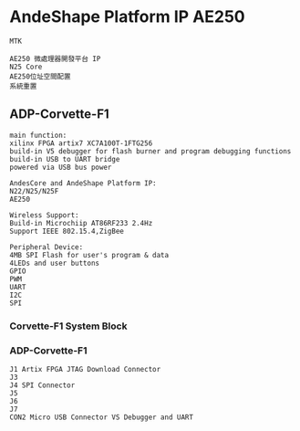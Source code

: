 # AndeShape Platform IP AE250
```
MTK
```
```
AE250 微處理器開發平台 IP
N25 Core
AE250位址空間配置
系統重置
```
## ADP-Corvette-F1
```
main function:
xilinx FPGA artix7 XC7A100T-1FTG256
build-in V5 debugger for flash burner and program debugging functions
build-in USB to UART bridge
powered via USB bus power

AndesCore and AndeShape Platform IP:
N22/N25/N25F
AE250

Wireless Support:
Build-in Microchiip AT86RF233 2.4Hz
Support IEEE 802.15.4,ZigBee

Peripheral Device:
4MB SPI Flash for user's program & data
4LEDs and user buttons
GPIO
PWM
UART
I2C
SPI
```
### Corvette-F1 System Block
### ADP-Corvette-F1
```
J1 Artix FPGA JTAG Download Connector
J3
J4 SPI Connector
J5
J6
J7
CON2 Micro USB Connector VS Debugger and UART
```
